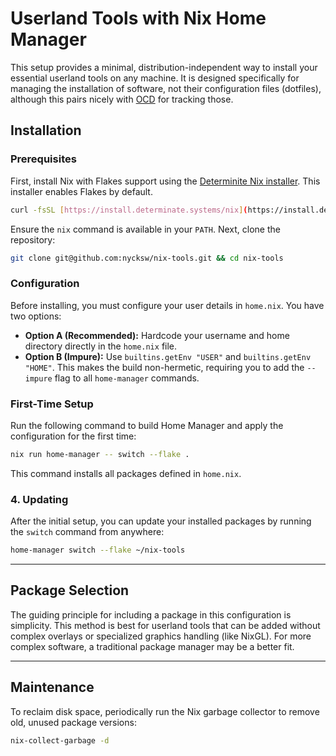 # Userland Tools with Nix Home Manager

This setup provides a minimal, distribution-independent way to install your essential userland tools on any machine. It is designed specifically for managing the installation of software, not their configuration files (dotfiles), although this pairs nicely with [OCD](https://github.com/nycksw/ocd) for tracking those.

## Installation

### Prerequisites

First, install Nix with Flakes support using the [Determinite
Nix installer](https://github.com/DeterminateSystems/nix-installer). This installer enables Flakes by default.

```bash
curl -fsSL [https://install.determinate.systems/nix](https://install.determinate.systems/nix) | sh -s -- install --determinate
```

Ensure the `nix` command is available in your `PATH`. Next, clone the repository:

```bash
git clone git@github.com:nycksw/nix-tools.git && cd nix-tools
```

### Configuration

Before installing, you must configure your user details in `home.nix`. You have two options:

* **Option A (Recommended):** Hardcode your username and home directory directly in the `home.nix` file.
* **Option B (Impure):** Use `builtins.getEnv "USER"` and `builtins.getEnv "HOME"`. This makes the build non-hermetic, requiring you to add the `--impure` flag to all `home-manager` commands.

### First-Time Setup

Run the following command to build Home Manager and apply the configuration for the first time:

```bash
nix run home-manager -- switch --flake .
```

This command installs all packages defined in `home.nix`.

### 4. Updating

After the initial setup, you can update your installed packages by running the `switch` command from anywhere:

```bash
home-manager switch --flake ~/nix-tools
```

---

## Package Selection

The guiding principle for including a package in this configuration is simplicity. This method is best for userland tools that can be added without complex overlays or specialized graphics handling (like NixGL). For more complex software, a traditional package manager may be a better fit.

---

## Maintenance

To reclaim disk space, periodically run the Nix garbage collector to remove old, unused package versions:

```bash
nix-collect-garbage -d
```
